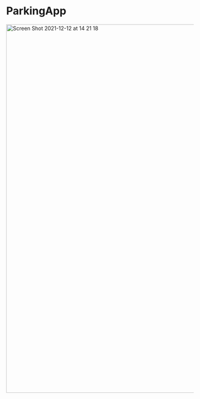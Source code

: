 # ParkingApp
<img width="987" alt="Screen Shot 2021-12-12 at 14 21 18" src="https://user-images.githubusercontent.com/73247185/145712019-2b9c804b-76e4-4500-98cf-77ae27cd7fc8.png">
